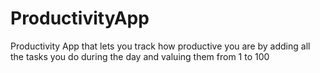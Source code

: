 # ProductivityApp
Productivity App that lets you track how productive you are by adding all the tasks you do during the day and valuing them from 1 to 100
